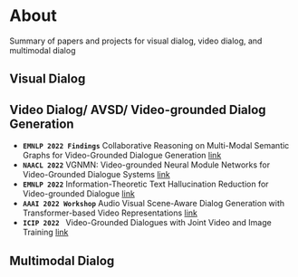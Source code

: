 # About
Summary of papers and projects for visual dialog, video dialog, and multimodal dialog

## Visual Dialog




## Video Dialog/ AVSD/ Video-grounded Dialog Generation
* ****`EMNLP 2022 Findings`**** Collaborative Reasoning on Multi-Modal Semantic Graphs for Video-Grounded Dialogue Generation [link](https://arxiv.org/pdf/2210.12460.pdf)
* ****`NAACL 2022`**** VGNMN: Video-grounded Neural Module Networks for Video-Grounded Dialogue Systems [link](https://aclanthology.org/2022.naacl-main.247.pdf)
* ****`EMNLP 2022`**** Information-Theoretic Text Hallucination Reduction for Video-grounded Dialogue [link](https://arxiv.org/pdf/2212.05765.pdf)
* ****`AAAI 2022 Workshop`**** Audio Visual Scene-Aware Dialog Generation with Transformer-based Video Representations [link](https://arxiv.org/pdf/2202.09979.pdf)
* ****`ICIP 2022 `**** Video-Grounded Dialogues with Joint Video and Image Training [link](https://arxiv.org/pdf/2202.09979.pdf)




## Multimodal Dialog
